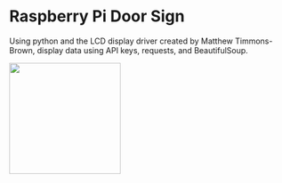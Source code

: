 # Raspberry Pi Door Sign
Using python and the LCD display driver created by Matthew Timmons-Brown, display data using API keys, requests, and BeautifulSoup.




<img src="https://dominick.gq/GitHub/Images/rpdsWD.jpg" width="200" height="200" />




